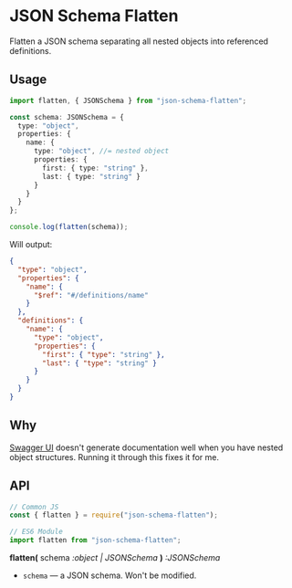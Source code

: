 # JSON Schema Flatten

Flatten a JSON schema separating all nested objects into referenced definitions.

## Usage

```typescript
import flatten, { JSONSchema } from "json-schema-flatten";

const schema: JSONSchema = {
  type: "object",
  properties: {
    name: {
      type: "object", //= nested object
      properties: {
        first: { type: "string" },
        last: { type: "string" }
      }
    }
  }
};

console.log(flatten(schema));
```

Will output:

```JSON
{
  "type": "object",
  "properties": {
    "name": {
      "$ref": "#/definitions/name"
    }
  },
  "definitions": {
    "name": {
      "type": "object",
      "properties": {
        "first": { "type": "string" },
        "last": { "type": "string" }
      }
    }
  }
}
```

## Why

[Swagger UI](https://github.com/swagger-api/swagger-ui) doesn't generate documentation well when you have nested object structures. Running it through this fixes it for me.

## API

```javascript
// Common JS
const { flatten } = require("json-schema-flatten");

// ES6 Module
import flatten from "json-schema-flatten";
```

**flatten(** schema _:object | JSONSchema_ **)** _:JSONSchema_

- `schema` — a JSON schema. Won't be modified.
